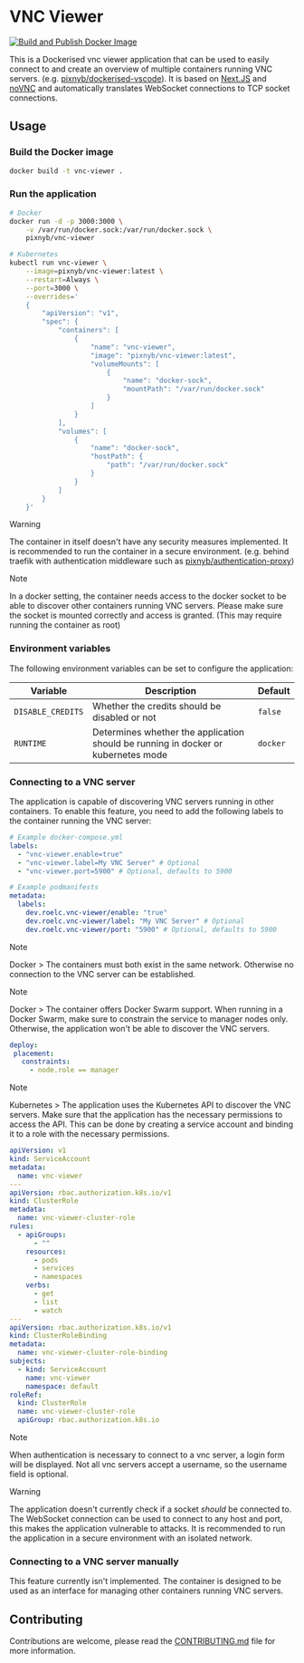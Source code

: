 # VNC Viewer

[![Build and Publish Docker Image](https://github.com/PixNyb/vnc-viewer/actions/workflows/deploy.yml/badge.svg)](https://github.com/PixNyb/vnc-viewer/actions/workflows/deploy.yml)

This is a Dockerised vnc viewer application that can be used to easily connect to and create an overview of multiple containers running VNC servers. (e.g. [pixnyb/dockerised-vscode](https://github.com/PixNyb/dockerised-vscode)). It is based on [Next.JS](https://nextjs.org/) and [noVNC](https://novnc.com) and automatically translates WebSocket connections to TCP socket connections.

## Usage

### Build the Docker image

```bash
docker build -t vnc-viewer .
```

### Run the application

```bash
# Docker
docker run -d -p 3000:3000 \
    -v /var/run/docker.sock:/var/run/docker.sock \
    pixnyb/vnc-viewer

# Kubernetes
kubectl run vnc-viewer \
    --image=pixnyb/vnc-viewer:latest \
    --restart=Always \
    --port=3000 \
    --overrides='
    {
        "apiVersion": "v1",
        "spec": {
            "containers": [
                {
                    "name": "vnc-viewer",
                    "image": "pixnyb/vnc-viewer:latest",
                    "volumeMounts": [
                        {
                            "name": "docker-sock",
                            "mountPath": "/var/run/docker.sock"
                        }
                    ]
                }
            ],
            "volumes": [
                {
                    "name": "docker-sock",
                    "hostPath": {
                        "path": "/var/run/docker.sock"
                    }
                }
            ]
        }
    }'
```

> [!WARNING]
> The container in itself doesn't have any security measures implemented. It is recommended to run the container in a secure environment. (e.g. behind traefik with authentication middleware such as [pixnyb/authentication-proxy](https://github.com/PixNyb/authentication-proxy))

> [!NOTE]
> In a docker setting, the container needs access to the docker socket to be able to discover other containers running VNC servers. Please make sure the socket is mounted correctly and access is granted. (This may require running the container as root)

### Environment variables

The following environment variables can be set to configure the application:

| Variable          | Description                                                                       | Default  |
| ----------------- | --------------------------------------------------------------------------------- | -------- |
| `DISABLE_CREDITS` | Whether the credits should be disabled or not                                     | `false`  |
| `RUNTIME`         | Determines whether the application should be running in docker or kubernetes mode | `docker` |

### Connecting to a VNC server

The application is capable of discovering VNC servers running in other containers. To enable this feature, you need to add the following labels to the container running the VNC server:

```yaml
# Example docker-compose.yml
labels:
  - "vnc-viewer.enable=true"
  - "vnc-viewer.label=My VNC Server" # Optional
  - "vnc-viewer.port=5900" # Optional, defaults to 5900

# Example podmanifests
metadata:
  labels:
    dev.roelc.vnc-viewer/enable: "true"
    dev.roelc.vnc-viewer/label: "My VNC Server" # Optional
    dev.roelc.vnc-viewer/port: "5900" # Optional, defaults to 5900
```

> [!NOTE]
> Docker > The containers must both exist in the same network. Otherwise no connection to the VNC server can be established.

> [!NOTE]
> Docker > The container offers Docker Swarm support. When running in a Docker Swarm, make sure to constrain the service to manager nodes only. Otherwise, the application won't be able to discover the VNC servers.
> ```yaml
> deploy:
>  placement:
>    constraints:
>      - node.role == manager
> ```

> [!NOTE]
> Kubernetes > The application uses the Kubernetes API to discover the VNC servers. Make sure that the application has the necessary permissions to access the API. This can be done by creating a service account and binding it to a role with the necessary permissions.
> ```yaml
> apiVersion: v1
> kind: ServiceAccount
> metadata:
>   name: vnc-viewer
> ---
> apiVersion: rbac.authorization.k8s.io/v1
> kind: ClusterRole
> metadata:
>   name: vnc-viewer-cluster-role
> rules:
>   - apiGroups:
>       - ""
>     resources:
>       - pods
>       - services
>       - namespaces
>     verbs:
>       - get
>       - list
>       - watch
> ---
> apiVersion: rbac.authorization.k8s.io/v1
> kind: ClusterRoleBinding
> metadata:
>   name: vnc-viewer-cluster-role-binding
> subjects:
>   - kind: ServiceAccount
>     name: vnc-viewer
>     namespace: default
> roleRef:
>   kind: ClusterRole
>   name: vnc-viewer-cluster-role
>   apiGroup: rbac.authorization.k8s.io
> ```


> [!NOTE]
> When authentication is necessary to connect to a vnc server, a login form will be displayed. Not all vnc servers accept a username, so the username field is optional.

> [!WARNING]
> The application doesn't currently check if a socket *should* be connected to. The WebSocket connection can be used to connect to any host and port, this makes the application vulnerable to attacks. It is recommended to run the application in a secure environment with an isolated network.

### Connecting to a VNC server manually

This feature currently isn't implemented. The container is designed to be used as an interface for managing other containers running VNC servers.

## Contributing

Contributions are welcome, please read the [CONTRIBUTING.md](CONTRIBUTING.md) file for more information.
